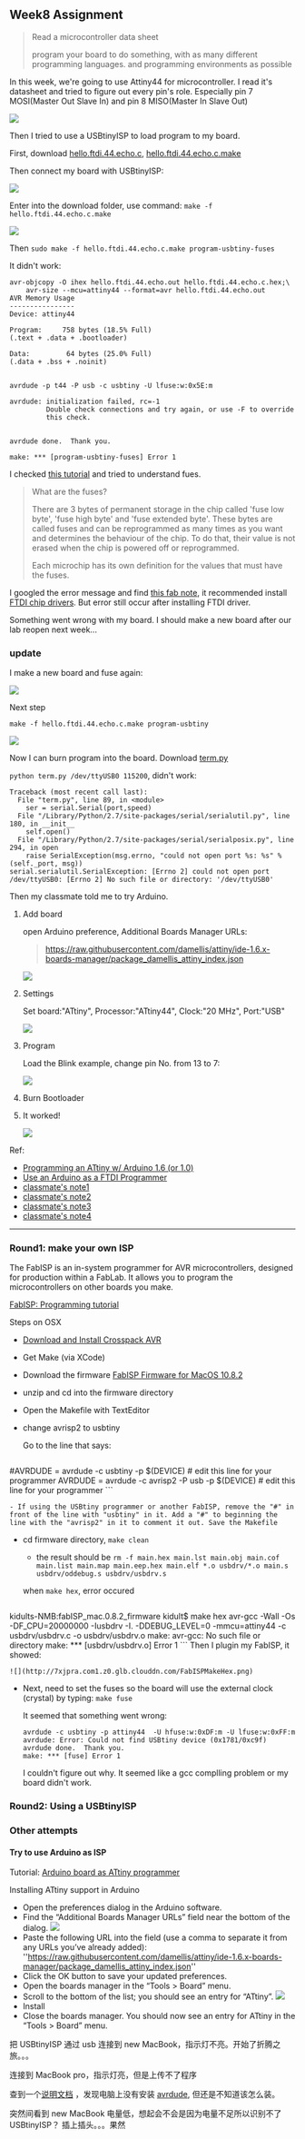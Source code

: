## Week8 Assignment

> Read a microcontroller data sheet
>
> program your board to do something, with as many different programming languages. 
>      and programming environments as possible

In this week, we're going to use Attiny44 for microcontroller. I read it's datasheet and tried to figure out every pin's role. Especially pin 7 MOSI(Master Out Slave In) and pin 8 MISO(Master In Slave Out)

![](http://7xjpra.com1.z0.glb.clouddn.com/fabAttiny44.png)

Then I tried to use a USBtinyISP to load program to my board.

First, download [hello.ftdi.44.echo.c](http://academy.cba.mit.edu/classes/embedded_programming/hello.ftdi.44.echo.c), [hello.ftdi.44.echo.c.make](http://academy.cba.mit.edu/classes/embedded_programming/hello.ftdi.44.echo.c.make)

Then connect my board with USBtinyISP:

![](http://7xjpra.com1.z0.glb.clouddn.com/usbtinyisp.jpeg)

Enter into the download folder, use command: ``make -f hello.ftdi.44.echo.c.make``

![](http://7xjpra.com1.z0.glb.clouddn.com/ISPmakefile.png)



Then ``sudo make -f hello.ftdi.44.echo.c.make program-usbtiny-fuses``

It didn't work:

```
avr-objcopy -O ihex hello.ftdi.44.echo.out hello.ftdi.44.echo.c.hex;\
	avr-size --mcu=attiny44 --format=avr hello.ftdi.44.echo.out
AVR Memory Usage
----------------
Device: attiny44

Program:     758 bytes (18.5% Full)
(.text + .data + .bootloader)

Data:         64 bytes (25.0% Full)
(.data + .bss + .noinit)


avrdude -p t44 -P usb -c usbtiny -U lfuse:w:0x5E:m

avrdude: initialization failed, rc=-1
         Double check connections and try again, or use -F to override
         this check.


avrdude done.  Thank you.

make: *** [program-usbtiny-fuses] Error 1
```

I checked [this tutorial](http://archive.fabacademy.org/archives/2016/doc/fuses.html) and tried to understand fues.

> What are the fuses?
> 
> There are 3 bytes of permanent storage in the chip called 'fuse low byte', 'fuse high byte' and 'fuse extended byte'. These bytes are called fuses and can be reprogrammed as many times as you want and determines the behaviour of the chip. To do that, their value is not erased when the chip is powered off or reprogrammed.
> 
> Each microchip has its own definition for the values that must have the fuses. 

I googled the error message and find [this fab note](http://fab.cba.mit.edu/classes/863.12/people/laia.mogassoldevila/projects/p6.html), it recommended  install [FTDI chip drivers](http://www.ftdichip.com/Drivers/VCP.htm). But error still occur after installing FTDI driver.

Something went wrong with my board. I should make a new board after our lab reopen next week...

### update 

I make a new board and fuse again:

![](http://7xjpra.com1.z0.glb.clouddn.com/boardfuseok.png)

Next step

``make -f hello.ftdi.44.echo.c.make program-usbtiny``

![](http://7xjpra.com1.z0.glb.clouddn.com/boardfusemake.png)

Now I can burn program into the board. Download [term.py](http://academy.cba.mit.edu/classes/input_devices/python/term.py)

``python term.py /dev/ttyUSB0 115200``, didn't work:

```
Traceback (most recent call last):
  File "term.py", line 89, in <module>
    ser = serial.Serial(port,speed)
  File "/Library/Python/2.7/site-packages/serial/serialutil.py", line 180, in __init__
    self.open()
  File "/Library/Python/2.7/site-packages/serial/serialposix.py", line 294, in open
    raise SerialException(msg.errno, "could not open port %s: %s" % (self._port, msg))
serial.serialutil.SerialException: [Errno 2] could not open port /dev/ttyUSB0: [Errno 2] No such file or directory: '/dev/ttyUSB0'
```

Then my classmate told me to try Arduino.

1. Add board

	open Arduino preference, Additional Boards Manager URLs:

	> https://raw.githubusercontent.com/damellis/attiny/ide-1.6.x-boards-manager/package_damellis_attiny_index.json

	![](http://7xjpra.com1.z0.glb.clouddn.com/arduinoAddBoard.png)

2. Settings

	Set board:"ATtiny", Processor:"ATtiny44", Clock:"20 MHz", Port:"USB"

	![](http://7xjpra.com1.z0.glb.clouddn.com/arduinosetting.png)

3. Program

	Load the Blink example, change pin No. from 13 to 7:

	![](http://7xjpra.com1.z0.glb.clouddn.com/arduinochangepin.png)

4. Burn Bootloader
5. It worked!

	![](http://7xjpra.com1.z0.glb.clouddn.com/boardsucceed.jpeg)


Ref:

- [Programming an ATtiny w/ Arduino 1.6 (or 1.0)](http://highlowtech.org/?p=1695)
- [Use an Arduino as a FTDI Programmer](http://www.instructables.com/id/Arduino-Examples-2-Use-an-Arduino-as-a-FTDI-Progr/)
- [classmate's note1](http://fabacademy.org/archives/2015/eu/students/koch.juliette/week7.html)
- [classmate's note2](http://fabacademy.org/archives/2015/eu/students/aloy_ciller.mariona/p/module-seven.html)
- [classmate's note3](http://fabacademy.org/archives/2015/eu/students/escario_mendez.alejandro/embedded_programming.html)
- [classmate's note4](http://archive.fabacademy.org/archives/2016/fablabshenzhen/students/408/Web/#p=week_08__embedded_programming)



---
### Round1: make your own ISP
The FabISP is an in-system programmer for AVR microcontrollers, designed for production within a FabLab. It allows you to program the microcontrollers on other boards you make.

[FabISP: Programming tutorial](http://archive.fabacademy.org/archives/2016/doc/programming_FabISP.html)

Steps on OSX 

- [Download and Install Crosspack AVR](http://www.obdev.at/products/crosspack/index.html)
- Get Make (via XCode)
- Download the firmware [FabISP Firmware for MacOS 10.8.2](http://www.as220.org/fabacademy/downloads/fabISP_mac.0.8.2_firmware.zip)
- unzip and cd into the firmware directory
- Open the Makefile with TextEditor
- change avrisp2 to usbtiny

	Go to the line that says: 

	```
#AVRDUDE = avrdude -c usbtiny -p $(DEVICE) # edit this line for your programmer
AVRDUDE = avrdude -c avrisp2 -P usb -p $(DEVICE) # edit this line for your programmer
	```

	- If using the USBtiny programmer or another FabISP, remove the "#" in front of the line with "usbtiny" in it. Add a "#" to beginning the line with the "avrisp2" in it to comment it out. Save the Makefile
- cd firmware directory, ``make clean``
	+ the result should be ``rm -f main.hex main.lst main.obj main.cof main.list main.map main.eep.hex main.elf *.o usbdrv/*.o main.s usbdrv/oddebug.s usbdrv/usbdrv.s``
	
	when ``make hex``, error occured
	
	```
kidults-NMB:fabISP_mac.0.8.2_firmware kidult$ make hex
avr-gcc -Wall -Os -DF_CPU=20000000	 -Iusbdrv -I. -DDEBUG_LEVEL=0 -mmcu=attiny44 -c usbdrv/usbdrv.c -o usbdrv/usbdrv.o
make: avr-gcc: No such file or directory
make: *** [usbdrv/usbdrv.o] Error 1
	```
	Then I plugin my FabISP, it showed:
	
	![](http://7xjpra.com1.z0.glb.clouddn.com/FabISPMakeHex.png)

- Next, need to set the fuses so the board will use the external clock (crystal) by typing: ``make fuse``
	
	It seemed that something went wrong:
	
	```
	avrdude -c usbtiny -p attiny44  -U hfuse:w:0xDF:m -U lfuse:w:0xFF:m
	avrdude: Error: Could not find USBtiny device (0x1781/0xc9f)
	avrdude done.  Thank you.
	make: *** [fuse] Error 1
	```
	I couldn't figure out why. It seemed like a gcc complling problem or my board didn't work.

### Round2: Using a USBtinyISP
	
### Other attempts

#### Try to use Arduino as ISP

Tutorial: [Arduino board as ATtiny programmer](http://highlowtech.org/?p=1706)

Installing ATtiny support in Arduino

- Open the preferences dialog in the Arduino software.
- Find the “Additional Boards Manager URLs” field near the bottom of the dialog.
	![](http://highlowtech.org/wp-content/uploads/2011/10/additional-boards-manager-urls-blank.png)
- Paste the following URL into the field (use a comma to separate it from any URLs you’ve already added):
	''https://raw.githubusercontent.com/damellis/attiny/ide-1.6.x-boards-manager/package_damellis_attiny_index.json''
- Click the OK button to save your updated preferences.
- Open the boards manager in the “Tools > Board” menu.
- Scroll to the bottom of the list; you should see an entry for “ATtiny”.
	![](http://highlowtech.org/wp-content/uploads/2011/10/boards-manager.png)
- Install
- Close the boards manager. You should now see an entry for ATtiny in the “Tools > Board” menu.


把 USBtinyISP 通过 usb 连接到 new MacBook，指示灯不亮。开始了折腾之旅。。。

连接到 MacBook pro，指示灯亮，但是上传不了程序

查到一个[说明文档](https://learn.adafruit.com/downloads/pdf/usbtinyisp.pdf) ，发现电脑上没有安装 [avrdude](http://savannah.nongnu.org/projects/avrdude/), 但还是不知道该怎么装。

突然间看到 new MacBook 电量低，想起会不会是因为电量不足所以识别不了 USBtinyISP？ 插上插头。。。果然